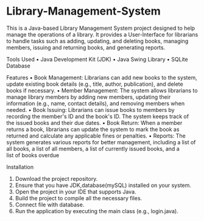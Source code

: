 # Library-Management-System
This is a Java-based Library Management System project designed to help manage the operations of a library. It provides a User-Interface for librarians to handle tasks such as adding, updating, and deleting books, managing members, issuing and returning books, and generating reports.

Tools Used
•	Java Development Kit (JDK)
•	Java Swing Library
•	SQLite Database

Features
•	Book Management: Librarians can add new books to the system, update existing book details (e.g., title, author, publication), and delete books if necessary.
•	Member Management: The system allows librarians to manage library members by adding new members, updating their information (e.g., name, contact details), and 
                    removing members when needed.
•	Book Issuing: Librarians can issue books to members by recording the member's ID and the book's ID. The system keeps track of the issued books and their due dates.
•	Book Return: When a member returns a book, librarians can update the system to mark the book as returned and calculate any applicable fines or penalties.
•	Reports: The system generates various reports for better management, including a list of all books, a list of all members, a list of currently issued books, and a  
            list of books overdue

Installation
1.	Download the project repository.
2.	Ensure that you have JDK,database(mySQL) installed on your system.
3.	Open the project in your IDE that supports Java.
4.	Build the project to compile all the necessary files.
5.	Connect file with database.
6.	Run the application by executing the main class (e.g., login.java).
